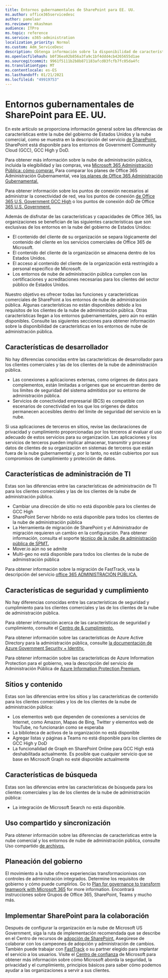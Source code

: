```yaml
---
title: Entornos gubernamentales de SharePoint para EE. UU.
ms.author: office365servicedesc
author: pamelaar
ms.reviewer: mkashman
audience: ITPro
ms.topic: reference
ms.service: o365-administration
localization_priority: Normal
ms.custom: Adm_ServiceDesc
description: Obtenga información sobre la disponibilidad de características de SharePoint para los clientes de la nube del gobierno de Estados Unidos.
ms.openlocfilehash: b0f36ea92b856a3fa9c1bf4ddd4cb4265655d1ae
ms.sourcegitcommit: 9961f5111b2b8b871183afcd03fcfb7fc05da4fc
ms.translationtype: MT
ms.contentlocale: es-ES
ms.lasthandoff: 01/21/2021
ms.locfileid: "49919753"
---
```

# <a name="sharepoint-for-us-government-environments"></a>Entornos gubernamentales de SharePoint para EE. UU.

En este artículo se proporciona información general sobre las diferencias de características entre la nube del gobierno de Estados Unidos y la nube comercial, como se muestra en la descripción del servicio [de SharePoint.](/office365/servicedescriptions/sharepoint-online-service-description/sharepoint-online-service-description) SharePoint está disponible para los entornos de Government Community Cloud (GCC), GCC High y DoD. 

Para obtener más información sobre la nube de administración pública, incluida la elegibilidad y las compras, vea [Microsoft 365 Administración Pública: cómo comprar.](/office365/servicedescriptions/office-365-platform-service-description/office-365-us-government/microsoft-365-government-how-to-buy) Para comparar los planes de Office 365 Administración Gubernamental, vea [los planes de Office 365 Administración Gubernamental.](https://www.microsoft.com/microsoft-365/government/compare-office-365-government-plans?rtc=1#EligibilityRequirements)

Para obtener información sobre los puntos de conexión necesarios al administrar la conectividad de red, vea los puntos de conexión [de Office 365 U.S. Government GCC High](/office365/enterprise/office-365-u-s-government-gcc-high-endpoints#sharepoint-online-and-onedrive-for-business) o los puntos de conexión doD de Office [365 U.S. Government.](/office365/enterprise/office-365-u-s-government-dod-endpoints#sharepoint-online-and-onedrive-for-business)

Además de disfrutar de las características y capacidades de Office 365, las organizaciones se benefician de las siguientes características que son exclusivas de los entornos en la nube del gobierno de Estados Unidos:

-   El contenido del cliente de su organización se separa lógicamente del contenido del cliente en los servicios comerciales de Office 365 de Microsoft.
-   El contenido del cliente de la organización se almacena dentro de los Estados Unidos.
-   El acceso al contenido del cliente de la organización está restringido a personal específico de Microsoft.
-   Los entornos de nube de administración pública cumplen con las certificaciones y acreditaciones necesarias para los clientes del sector público de Estados Unidos.

Nuestro objetivo es ofrecer todas las funciones y características comerciales de SharePoint a los entornos de nube de administración pública. Algunas características no están disponibles debido a los requisitos de los clientes de la nube de administración pública. Otras características llegan a los entornos gubernamentales, pero aún no están disponibles. Consulte las siguientes secciones para obtener información sobre la disponibilidad de características en los entornos de nube de administración pública.

## <a name="developer-features"></a>Características de desarrollador

No hay diferencias conocidas entre las características de desarrollador para los clientes comerciales y las de los clientes de la nube de administración pública.

- Las conexiones a aplicaciones externas, como orígenes de datos para complementos, están limitadas a orígenes que se encuentran dentro de los límites de seguridad del sistema admitidos por su entorno de administración pública.
- Servicios de conectividad empresarial (BCS) es compatible con escenarios de conectividad en los que los orígenes de datos permanecen accesibles dentro del límite de seguridad del servicio en la nube.

Si usa aplicaciones de terceros en sitios, revise las declaraciones de privacidad y cumplimiento proporcionadas por los terceros al evaluar el uso adecuado de estos servicios para su organización. Las aplicaciones y los servicios de terceros pueden implicar almacenar, transmitir y procesar datos de clientes de su organización en sistemas de terceros que están fuera de la nube gubernamental y, por lo tanto, no están cubiertos por sus compromisos de cumplimiento y protección de datos. 

## <a name="it-admin-features"></a>Características de administración de TI

Estas son las diferencias entre las características de administración de TI para los clientes comerciales y las de los clientes de la nube de administración pública.

- Cambiar una dirección de sitio no está disponible para los clientes de GCC High
- SharePoint Server híbrido no está disponible para todos los clientes de la nube de administración pública
- La Herramienta de migración de SharePoint y el Administrador de migración requieren un cambio en la configuración. Para obtener información, consulta el soporte [técnico de la nube de administración pública de SPMT.](/sharepointmigration/spmt-install-issues#government-cloud-support)
- Mover.io aún no se admite
- Multi-geo no está disponible para todos los clientes de la nube de administración pública

Para obtener información sobre la migración de FastTrack, vea la descripción del servicio [office 365 ADMINISTRACIÓN PÚBLICA.](/office365/servicedescriptions/office-365-platform-service-description/office-365-us-government/office-365-us-government#data-migrations-performed-by-fasttrack)

## <a name="security-and-compliance-features"></a>Características de seguridad y cumplimiento

No hay diferencias conocidas entre las características de seguridad y cumplimiento para los clientes comerciales y las de los clientes de la nube de administración pública.

Para obtener información acerca de las características de seguridad y cumplimiento, consulte el [Centro de & cumplimiento.](https://docs.microsoft.com/office365/servicedescriptions/office-365-platform-service-description/office-365-securitycompliance-center)

Para obtener información sobre las características de Azure Active Directory para la administración pública, consulte [la documentación de Azure Government Security + Identity.](/azure/azure-government/documentation-government-services-securityandidentity#azure-active-directory) 

Para obtener información sobre las características de Azure Information Protection para el gobierno, vea la descripción del servicio de Administración Pública de [Azure Information Protection Premium.](/enterprise-mobility-security/solutions/ems-aip-premium-govt-service-description) 

## <a name="sites-and-content"></a>Sitios y contenido

Estas son las diferencias entre los sitios y las características de contenido para los clientes comerciales y los de los clientes de la nube de administración pública:

- Los elementos web que dependen de conexiones a servicios de Internet, como Amazon, Mapas de Bing, Twitter y elementos web de YouTube, no funcionarán como se esperaba
- La biblioteca de activos de la organización no está disponible
- Agregar listas y páginas a Teams no está disponible para los clientes de GCC High y DoD
- La funcionalidad de Graph en SharePoint Online para GCC High está deshabilitada actualmente. Es posible que cualquier servicio que se base en Microsoft Graph no esté disponible actualmente

## <a name="search-features"></a>Características de búsqueda

Estas son las diferencias entre las características de búsqueda para los clientes comerciales y las de los clientes de la nube de administración pública:

- La integración de Microsoft Search no está disponible.

## <a name="sharing-and-sync"></a>Uso compartido y sincronización

Para obtener información sobre las diferencias de características entre la nube comercial y los entornos de nube de administración pública, consulte Uso compartido [de archivos.](/office365/servicedescriptions/office-365-platform-service-description/office-365-us-government/gcc-high-and-dod#file-sharing)

## <a name="plan-for-governance"></a>Planeación del gobierno

El movimiento a la nube ofrece experiencias transformacionivas con controles de administración integrados. Determine los requisitos de gobierno y cómo puede cumplirlos. Go to [Plan for governance to transform teamwork with Microsoft 365](https://resources.techcommunity.microsoft.com/teamwork-governance/) for more information. Encontrará instrucciones sobre Grupos de Office 365, SharePoint, Teams y mucho más.

## <a name="deploy-sharepoint-for-collaboration"></a>Implementar SharePoint para la colaboración

Después de configurar la organización en la nube de Microsoft US Government, siga la ruta de implementación recomendada que se describe en el Centro de recursos de [adopción de SharePoint.](https://resources.techcommunity.microsoft.com/resources/SharePoint-adoption/) Asegúrese de colaborar con los campeones de adopción y administración de cambios.
También puede trabajar con [FastTrack](https://www.microsoft.com/fasttrack) o su partner elegido para implantar el servicio a los usuarios.
Visite el [Centro de confianza](https://www.microsoft.com/trust-center) de Microsoft para obtener más información sobre cómo Microsoft aborda la seguridad, la privacidad y el cumplimiento, principios básicos para saber cómo podemos ayudar a las organizaciones a servir a sus clientes.

